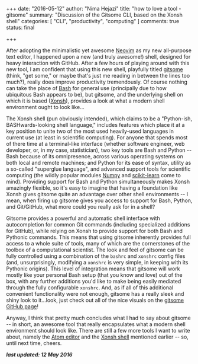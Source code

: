 +++
date: "2016-05-12"
author: "Nima Hejazi"
title: "how to love a tool - gitsome"
summary: "Discussion of the Gitsome CLI, based on the Xonsh shell"
categories: [ "CLI", "productivity", "computing" ]
comments: true
status: final

+++

After adopting the minimalistic yet awesome [Neovim](https://neovim.io/) as my
new all-purpose text editor, I happened upon a new (and truly awesome!) shell,
designed for heavy interaction with GitHub. After a few hours of playing around
with this new tool, I am confident that using this new shell, playfully titled
[gitsome](https://github.com/donnemartin/gitsome) (think, "get some," or maybe
that's just me reading in between the lines too much?), really does improve
productivity tremendously. Of course nothing can take the place of
[Bash](https://www.gnu.org/software/bash/) for general use (principally due to
how ubiquitous Bash appears to be), but gitsome, and the underlying shell on
which it is based ([Xonsh](http://xon.sh/)), provides a look at what a modern
shell environment ought to look like...

The Xonsh shell (pun obviously intended), which claims to be a "Python-ish,
BASHwards-looking shell language," includes features which place it at a key
position to unite two of the most used heavily-used languages in current use (at
least in scientific computing). For anyone that spends most of there time at a
terminal-like interface (whether software engineer, web developer, or, in my
case, statistician), two key tools are Bash and Python -- Bash because of its
omnipresence, across various operating systems on both local and remote
machines; and Python for its ease of syntax, utility as a so-called "superglue
language", and advanced support tools for scientific computing (the wildly
popular modules [Numpy](http://www.numpy.org/) and
[scikit-learn](http://scikit-learn.org/stable/) come to mind). Providing support
for Bash and Python simultaneously makes Xonsh amazingly flexible, so it's easy
to imagine that having a foundation like Xonsh gives gitsome quite an advantage
over other shell environments -- I mean, when firing up gitsome gives you access
to support for Bash, Python, and Git/GitHub, what more could you really ask for
in a shell?

Gitsome provides a powerful and automatic shell interface with autocompletion
for common Git commands (including specialized additions for GitHub), while
relying on Xonsh to provide support for both Bash and Pythonic commands. This
means that using gitsome inherently provides full access to a whole suite of
tools, many of which are the cornerstones of the toolbox of a computational
scientist. The look and feel of gitsome can be fully controlled using a
combination of the `bashrc` and `xonshrc` config files (and, unsurprisingly,
modifying a `xonshrc` is very simple, in keeping with its Pythonic origins).
This level of integration means that gitsome will work mostly like your personal
Bash setup (that you know and love) out of the box, with any further additions
you'd like to make being easily mediated through the fully configurable
`xonshrc`. And, as if all of this additional convenient functionality were not
enough, gitsome has a really sleek and shiny look to it...look, just check out
all of the nice visuals on the [gitsome GitHub
page](https://github.com/donnemartin/gitsome)!

Anyway, I think that pretty much concludes what I had to say about gitsome -- in
short, an awesome tool that really encapsulates what a modern shell environment
should look like. There are still a few more tools I want to write about, namely
the [Atom editor](https://atom.io/) and the [Xonsh shell](http://xon.sh/)
mentioned earlier -- so, until next time, cheers.

**_last updated: 12 May 2016_**
